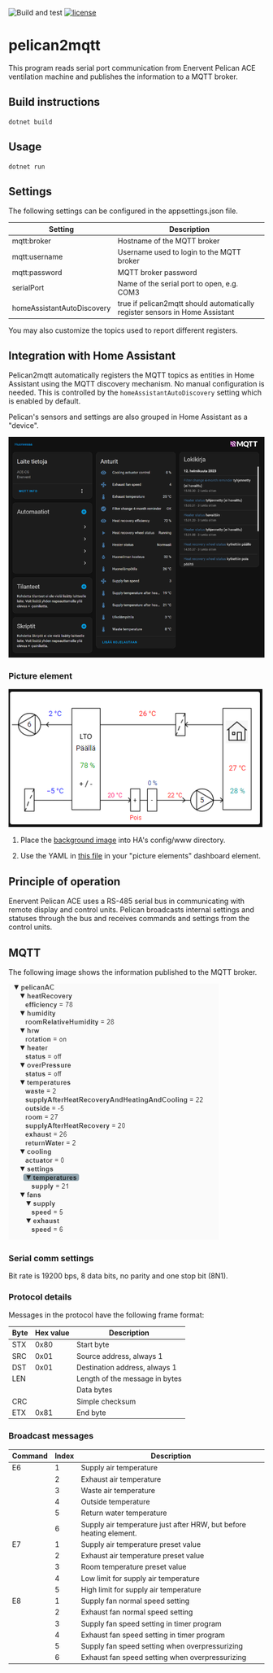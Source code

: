 ![Build and test](https://github.com/kyberias/pelican2mqtt/actions/workflows/buildAndTest.yml/badge.svg)
[![license](https://img.shields.io/badge/License-MIT-purple.svg)](LICENSE)

# pelican2mqtt

This program reads serial port communication from Enervent Pelican ACE ventilation machine and publishes the information to a MQTT broker.

## Build instructions

    dotnet build

## Usage

    dotnet run

## Settings

The following settings can be configured in the appsettings.json file.

|Setting|Description|
|---|---|
|mqtt:broker|Hostname of the MQTT broker
|mqtt:username|Username used to login to the MQTT broker
|mqtt:password|MQTT broker password
|serialPort|Name of the serial port to open, e.g. COM3
|homeAssistantAutoDiscovery|true if pelican2mqtt should automatically register sensors in Home Assistant

You may also customize the topics used to report different registers.

## Integration with Home Assistant

Pelican2mqtt automatically registers the MQTT topics as entities in Home Assistant using the MQTT discovery mechanism. No manual configuration is needed. This is controlled by the `homeAssistantAutoDiscovery` setting which is enabled by default.

Pelican's sensors and settings are also grouped in Home Assistant as a "device".

![Picture element](ha/device.png "Screenshot")

### Picture element

![Picture element](ha/screenshot.PNG "Screenshot")

1. Place the [background image](ha/Pelican4.png) into HA's config/www directory.

2. Use the YAML in [this file](ha/picture-elements.yaml) in your "picture elements" dashboard element.



## Principle of operation

Enervent Pelican ACE uses a RS-485 serial bus in communicating with remote display and control units. Pelican broadcasts internal settings and statuses through the bus and receives commands and settings from the control units.

## MQTT

The following image shows the information published to the MQTT broker.

![MQTT topics published](mqtt.PNG "MQTT")


### Serial comm settings

Bit rate is 19200 bps, 8 data bits, no parity and one stop bit (8N1).


### Protocol details

Messages in the protocol have the following frame format:

|Byte|Hex value|Description|
|---|---|--|
|STX|0x80|Start byte
|SRC|0x01|Source address, always 1
|DST|0x01|Destination address, always 1
|LEN||Length of the message in bytes
|||Data bytes
|CRC||Simple checksum
|ETX|0x81|End byte

### Broadcast messages

|Command|Index|Description|
|---|---|--|
|E6|1|Supply air temperature|
||2|Exhaust air temperature|
||3|Waste air temperature|
||4|Outside temperature|
||5|Return water temperature|
||6|Supply air temperature just after HRW, but before heating element.|
|E7|1|Supply air temperature preset value|
||2|Exhaust air temperature preset value|
||3|Room temperature preset value|
||4|Low limit for supply air temperature|
||5|High limit for supply air temperature|
|E8|1|Supply fan normal speed setting|
||2|Exhaust fan normal speed setting|
||3|Supply fan speed setting in timer program|
||4|Exhaust fan speed setting in timer program|
||5|Supply fan speed setting when overpressurizing|
||6|Exhaust fan speed setting when overpressurizing|
